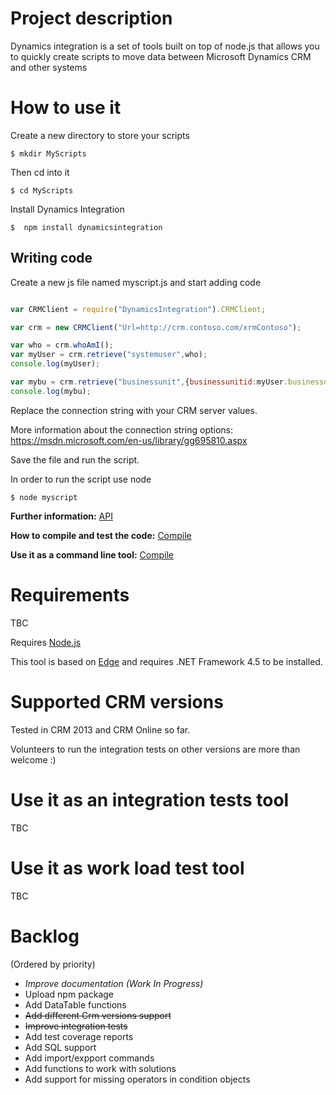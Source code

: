 # Project description

Dynamics integration is a set of tools built on top of node.js that allows you to quickly create scripts to move data between Microsoft Dynamics CRM and other systems

# How to use it
Create a new directory to store your scripts

```
$ mkdir MyScripts
```

Then cd into it
```
$ cd MyScripts
```

Install Dynamics Integration
```
$  npm install dynamicsintegration
```
## Writing code

Create a new js file named myscript.js and start adding code

``` javascript

var CRMClient = require("DynamicsIntegration").CRMClient;

var crm = new CRMClient("Url=http://crm.contoso.com/xrmContoso");

var who = crm.whoAmI();
var myUser = crm.retrieve("systemuser",who);
console.log(myUser);

var mybu = crm.retrieve("businessunit",{businessunitid:myUser.businessunitid});
console.log(mybu);
```

Replace the connection string with your CRM server values.

More information about the connection string options: https://msdn.microsoft.com/en-us/library/gg695810.aspx

Save the file and run the script.

In order to run the script use node
```
$ node myscript
```

**Further information:** [API](doc/Api.md)

**How to compile and test the code:** [Compile](doc/CompileAndTesting.md)

**Use it as a command line tool:** [Compile](doc/CommandsAndRepl.md)


# Requirements
TBC

Requires [Node.js](nodejs.org)

This tool is based on [Edge](https://github.com/tjanczuk/edge) and requires .NET Framework 4.5 to be installed.

# Supported CRM versions
Tested in CRM 2013 and CRM Online so far.

Volunteers to run the integration tests on other versions are more than welcome :)


# Use it as an integration tests tool
TBC

# Use it as work load test tool
TBC


# Backlog
(Ordered by priority)

* *Improve documentation (Work In Progress)*
* Upload npm package
* Add DataTable functions
* ~~Add different Crm versions support~~
* ~~Improve integration tests~~
* Add test coverage reports
* Add SQL support
* Add import/expport commands
* Add functions to work with solutions
* Add support for missing operators in condition objects
